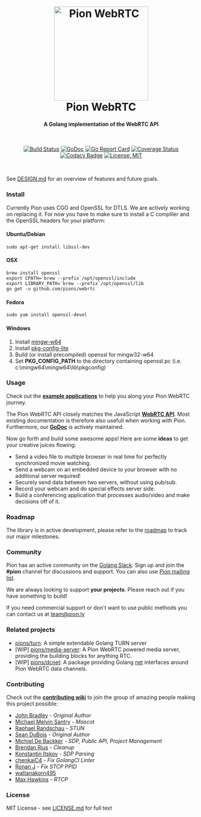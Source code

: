 <h1 align="center">
  <a href="https://pion.ly"><img src="./.github/pion-gopher-webrtc.png" alt="Pion WebRTC" height="250px"></a>
  <br>
  Pion WebRTC
  <br>
</h1>
<h4 align="center">A Golang implementation of the WebRTC API</h4>
<br>
<p align="center">
  <a href="https://travis-ci.org/pions/webrtc"><img src="https://travis-ci.org/pions/webrtc.svg?branch=master" alt="Build Status"></a>
  <a href="https://godoc.org/github.com/pions/webrtc"><img src="https://godoc.org/github.com/pions/webrtc?status.svg" alt="GoDoc"></a>
  <a href="https://goreportcard.com/report/github.com/pions/webrtc"><img src="https://goreportcard.com/badge/github.com/pions/webrtc" alt="Go Report Card"></a>
  <a href="https://coveralls.io/github/pions/webrtc"><img src="https://coveralls.io/repos/github/pions/webrtc/badge.svg" alt="Coverage Status"></a>
  <a href="https://www.codacy.com/app/Sean-Der/webrtc"><img src="https://api.codacy.com/project/badge/Grade/18f4aec384894e6aac0b94effe51961d" alt="Codacy Badge"></a>
  <a href="LICENSE.md"><img src="https://img.shields.io/badge/License-MIT-yellow.svg" alt="License: MIT"></a>
</p>
<br>

See [DESIGN.md](DESIGN.md) for an overview of features and future goals.

### Install
Currently Pion uses CGO and OpenSSL for DTLS. We are actively working on replacing it. For now you have to make sure to install a C compliler and the OpenSSL headers for
your platform:
#### Ubuntu/Debian
`sudo apt-get install libssl-dev`
#### OSX
```
brew install openssl
export CPATH=`brew --prefix`/opt/openssl/include
export LIBRARY_PATH=`brew --prefix`/opt/openssl/lib
go get -u github.com/pions/webrtc
```
#### Fedora
`sudo yum install openssl-devel`
#### Windows
1. Install [mingw-w64](http://mingw-w64.sourceforge.net/)
2. Install [pkg-config-lite](http://sourceforge.net/projects/pkgconfiglite)
3. Build (or install precompiled) openssl for mingw32-w64
4. Set __PKG\_CONFIG\_PATH__ to the directory containing openssl.pc
   (i.e. c:\mingw64\mingw64\lib\pkgconfig)

### Usage
Check out the **[example applications](examples/README.md)** to help you along your Pion WebRTC journey.

The Pion WebRTC API closely matches the JavaScript **[WebRTC API](https://w3c.github.io/webrtc-pc/)**. Most existing documentation is therefore also usefull when working with Pion. Furthermore, our **[GoDoc](https://godoc.org/github.com/pions/webrtc)** is actively maintained.

Now go forth and build some awesome apps! Here are some **ideas** to get your creative juices flowing:
* Send a video file to multiple browser in real time for perfectly synchronized movie watching.
* Send a webcam on an embedded device to your browser with no additional server required!
* Securely send data between two servers, without using pub/sub.
* Record your webcam and do special effects server side.
* Build a conferencing application that processes audio/video and make decisions off of it.

### Roadmap
The library is in active development, please refer to the [roadmap](https://github.com/pions/webrtc/issues/9) to track our major milestones.

### Community
Pion has an active community on the [Golang Slack](https://invite.slack.golangbridge.org/). Sign up and join the **#pion** channel for discussions and support. You can also use [Pion mailing list](https://groups.google.com/forum/#!forum/pion).

We are always looking to support **your projects**. Please reach out if you have something to build!

If you need commercial support or don't want to use public methods you can contact us at [team@pion.ly](mailto:team@pion.ly)

### Related projects
* [pions/turn](https://github.com/pions/turn): A simple extendable Golang TURN server
* [WIP] [pions/media-server](https://github.com/pions/media-server): A Pion WebRTC powered media server, providing the building blocks for anything RTC.
* [WIP] [pions/dcnet](https://github.com/pions/dcnet): A package providing Golang [net](https://godoc.org/net) interfaces around Pion WebRTC data channels. 

### Contributing
Check out the **[contributing wiki](https://github.com/pions/webrtc/wiki/Contributing)** to join the group of amazing people making this project possible:

* [John Bradley](https://github.com/kc5nra) - *Original Author*
* [Michael Melvin Santry](https://github.com/santrym) - *Mascot*
* [Raphael Randschau](https://github.com/nicolai86) - *STUN*
* [Sean DuBois](https://github.com/Sean-Der) - *Original Author*
* [Michiel De Backker](https://github.com/backkem) - *SDP, Public API, Project Management*
* [Brendan Rius](https://github.com/brendanrius) - *Cleanup*
* [Konstantin Itskov](https://github.com/trivigy) - *SDP Parsing*
* [chenkaiC4](https://github.com/chenkaiC4) - *Fix GolangCI Linter*
* [Ronan J](https://github.com/ronanj) - *Fix STCP PPID*
* [wattanakorn495](https://github.com/wattanakorn495)
* [Max Hawkins](https://github.com/maxhawkins) - *RTCP*

### License
MIT License - see [LICENSE.md](LICENSE.md) for full text
